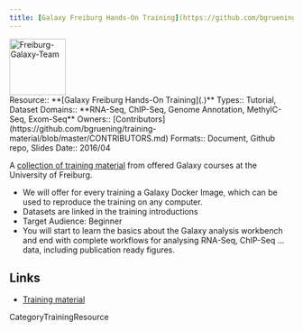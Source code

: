```yaml
---
title: [Galaxy Freiburg Hands-On Training](https://github.com/bgruening/training-material)
---
```

<div class='center'>
<a href='https://github.com/bgruening/training-material'><img src='/Freiburg-Galaxy-Team.png' alt='Freiburg-Galaxy-Team' height="100" /></a>
</div>





<div class='deploymentbox'>
 Resource:: **[Galaxy Freiburg Hands-On Training](.)**
 Types:: Tutorial, Dataset
 Domains:: **RNA-Seq, ChIP-Seq, Genome Annotation, MethylC-Seq, Exom-Seq** 
 Owners:: [Contributors](https://github.com/bgruening/training-material/blob/master/CONTRIBUTORS.md)
 Formats:: Document, Github repo, Slides
 Date:: 2016/04
</div>

A [collection of training material](https://github.com/bgruening/training-material) from offered Galaxy courses at the University of Freiburg.

* We will offer for every training a Galaxy Docker Image, which can be used to reproduce the training on any computer.
* Datasets are linked in the training introductions
* Target Audience: Beginner
* You will start to learn the basics about the Galaxy analysis workbench and end with complete workflows for analysing RNA-Seq, ChIP-Seq ... data, including publication ready figures.


## Links

* [Training material](https://github.com/bgruening/training-material)

CategoryTrainingResource
